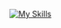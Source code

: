 [![My Skills](https://skillicons.dev/icons?i=html,css,js,ts,java,php,nodejs,react,next,vite,express,spring,nest,postgresql,sqlite,git,github,aws,materialui,tailwind,idea,webstorm,phpstorm,vscode,neovim,linux,npm,maven,postman,stackoverflow)](https://skillicons.dev)
